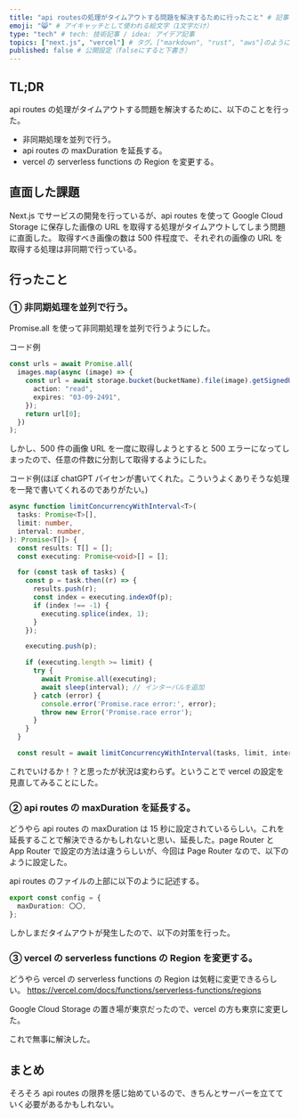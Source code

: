 ```yaml
---
title: "api routesの処理がタイムアウトする問題を解決するために行ったこと" # 記事のタイトル
emoji: "😸" # アイキャッチとして使われる絵文字（1文字だけ）
type: "tech" # tech: 技術記事 / idea: アイデア記事
topics: ["next.js", "vercel"] # タグ。["markdown", "rust", "aws"]のように指定する
published: false # 公開設定（falseにすると下書き）
---
```


## TL;DR

api routes の処理がタイムアウトする問題を解決するために、以下のことを行った。

- 非同期処理を並列で行う。
- api routes の maxDuration を延長する。
- vercel の serverless functions の Region を変更する。

## 直面した課題

Next.js でサービスの開発を行っているが、api routes を使って Google Cloud Storage に保存した画像の URL を取得する処理がタイムアウトしてしまう問題に直面した。
取得すべき画像の数は 500 件程度で、それぞれの画像の URL を取得する処理は非同期で行っている。

## 行ったこと

### ① 非同期処理を並列で行う。

Promise.all を使って非同期処理を並列で行うようにした。

コード例

```ts
const urls = await Promise.all(
  images.map(async (image) => {
    const url = await storage.bucket(bucketName).file(image).getSignedUrl({
      action: "read",
      expires: "03-09-2491",
    });
    return url[0];
  })
);
```

しかし、500 件の画像 URL を一度に取得しようとすると 500 エラーになってしまったので、任意の件数に分割して取得するようにした。

コード例(ほぼ chatGPT パイセンが書いてくれた。こういうよくありそうな処理を一発で書いてくれるのでありがたい。)

```ts
async function limitConcurrencyWithInterval<T>(
  tasks: Promise<T>[],
  limit: number,
  interval: number,
): Promise<T[]> {
  const results: T[] = [];
  const executing: Promise<void>[] = [];

  for (const task of tasks) {
    const p = task.then((r) => {
      results.push(r);
      const index = executing.indexOf(p);
      if (index !== -1) {
        executing.splice(index, 1);
      }
    });

    executing.push(p);

    if (executing.length >= limit) {
      try {
        await Promise.all(executing);
        await sleep(interval); // インターバルを追加
      } catch (error) {
        console.error('Promise.race error:', error);
        throw new Error('Promise.race error');
      }
    }
  }

  const result = await limitConcurrencyWithInterval(tasks, limit, interval);

```

これでいけるか！？と思ったが状況は変わらず。ということで vercel の設定を見直してみることにした。

### ② api routes の maxDuration を延長する。

どうやら api routes の maxDuration は 15 秒に設定されているらしい。これを延長することで解決できるかもしれないと思い、延長した。page Router と App Router で設定の方法は違うらしいが、今回は Page Router なので、以下のように設定した。

api routes のファイルの上部に以下のように記述する。

```ts
export const config = {
  maxDuration: 〇〇,
};
```

しかしまだタイムアウトが発生したので、以下の対策を行った。

### ③ vercel の serverless functions の Region を変更する。

どうやら vercel の serverless functions の Region は気軽に変更できるらしい。
https://vercel.com/docs/functions/serverless-functions/regions

Google Cloud Storage の置き場が東京だったので、vercel の方も東京に変更した。

これで無事に解決した。

## まとめ

そろそろ api routes の限界を感じ始めているので、きちんとサーバーを立てていく必要があるかもしれない。
